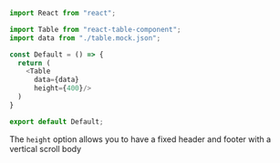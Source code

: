 ```js
import React from "react";

import Table from "react-table-component";
import data from "./table.mock.json";

const Default = () => {
  return (
    <Table
      data={data}
      height={400}/>
  )
}

export default Default;
```

The `height` option allows you to have a fixed header and footer with a vertical scroll body
